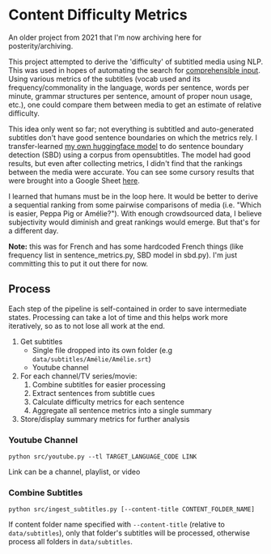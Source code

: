 # Content Difficulty Metrics

An older project from 2021 that I'm now archiving here for posterity/archiving.

This project attempted to derive the 'difficulty' of subtitled media using NLP. This was
used in hopes of automating the search for [comprehensible input](https://en.wikipedia.org/wiki/Input_hypothesis).
Using various metrics of the subtitles (vocab used and its frequency/commonality in the language, words per sentence,
words per minute, grammar structures per sentence, amount of proper noun usage, etc.), one could compare them between
media to get an estimate of relative difficulty.

This idea only went so far; not everything is subtitled and auto-generated subtitles don't have good sentence boundaries
on which the metrics rely. I transfer-learned [my own huggingface model](https://huggingface.co/cfinley/punct_restore_fr) to do sentence boundary detection (SBD) using
a corpus from opensubtitles. The model had good results, but even after collecting metrics, I didn't find that the
rankings between the media were accurate. You can see some cursory results that were brought into a Google Sheet [here](https://docs.google.com/spreadsheets/d/1F9YxGvBSHveR6llqxVc6Sor8PsFZ4iO_OUuNOvS12Og/edit?usp=sharing).

I learned that humans must be in the loop here. It would be better to derive a sequential ranking from some pairwise
comparisons of media (i.e. "Which is easier, Peppa Pig or Amélie?"). With enough crowdsourced data, I believe
subjectivity would diminish and great rankings would emerge. But that's for a different day.

**Note:** this was for French and has some hardcoded French things (like frequency list in sentence_metrics.py, SBD
model in sbd.py). I'm just committing this to put it out there for now.

## Process

Each step of the pipeline is self-contained in order to save intermediate states. Processing can take a lot of time and
this helps work more iteratively, so as to not lose all work at the end.

1. Get subtitles
    - Single file dropped into its own folder (e.g `data/subtitles/Amélie/Amélie.srt`)
    - Youtube channel
2. For each channel/TV series/movie:
    1. Combine subtitles for easier processing
    2. Extract sentences from subtitle cues
    3. Calculate difficulty metrics for each sentence
    4. Aggregate all sentence metrics into a single summary
3. Store/display summary metrics for further analysis

### Youtube Channel

`python src/youtube.py --tl TARGET_LANGUAGE_CODE LINK`

Link can be a channel, playlist, or video

### Combine Subtitles

`python src/ingest_subtitles.py [--content-title CONTENT_FOLDER_NAME]`

If content folder name specified with `--content-title` (relative to `data/subtitles`), only that folder's subtitles will be processed, otherwise process all folders in `data/subtitles`.
